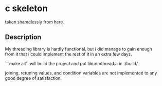 # c skeleton

taken shamelessly from [here](http://c.learncodethehardway.org/book/ex28.html).

## Description
My threading library is hardly functional, but i did manage to gain enough from
it that i could implement the rest of it in an extra few days.

```make all`` will build the project and put libunmthread.a in ./build/

joining, retuning values, and condition variables are not implemented to any
good degree of satisfaction.

